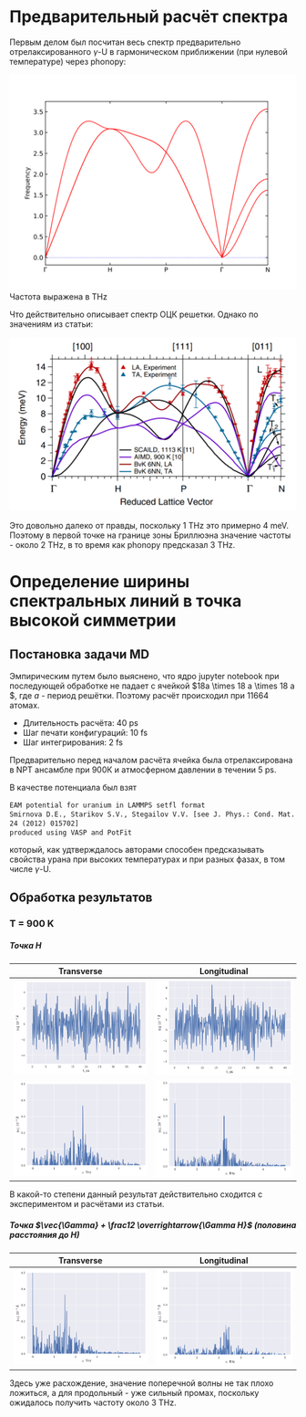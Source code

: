 
# Предварительный расчёт спектра

Первым делом был посчитан весь спектр предварительно отрелаксированного $\gamma$-U в гармоническом приближении (при нулевой температуре) через phonopy:

![](./imgs/band-1.png)
Частота выражена в THz


Что действительно описывает спектр ОЦК решетки. Однако по значениям из статьи:

![](./imgs/article.png)

Это довольно далеко от правды, поскольку 1 THz это примерно 4 meV. Поэтому в первой точке на границе зоны Бриллюэна значение частоты - около 2 THz, в то время как phonopy предсказал 3 THz.

# Определение ширины спектральных линий в точка высокой симметрии

## Постановка задачи MD
Эмпирическим путем было выяснено, что ядро jupyter notebook при последующей обработке не падает с ячейкой $18a \times 18 a \times 18 a $, где $a$ - период решётки. Поэтому расчёт происходил при 11664 атомах.

- Длительность расчёта: 40 ps
- Шаг печати конфигураций: 10 fs
- Шаг интегрирования: 2 fs

Предварительно перед началом расчёта ячейка была отрелаксирована в NPT ансамбле при 900К и атмосферном давлении в течении 5 ps.

В качестве потенциала был взят

```
EAM potential for uranium in LAMMPS setfl format
Smirnova D.E., Starikov S.V., Stegailov V.V. [see J. Phys.: Cond. Mat. 24 (2012) 015702]
produced using VASP and PotFit
```

который, как удтверждалось авторами способен предсказывать свойства урана при высоких температурах и при разных фазах, в том числе $\gamma$-U.

## Обработка результатов

### T = 900 K

##### Точка H

| Transverse | Longitudinal |
| ---------- | ------------ |
| ![](./imgs/u_tH900K011.png) | ![](./imgs/u_tH900K100.png)
| ![](./imgs/u_nuH900K011.png) | ![](./imgs/u_nuH900K100.png)

В какой-то степени данный результат действительно сходится с экспериментом и расчётами из статьи.

##### Точка $\vec{\Gamma} + \frac12 \overrightarrow{\Gamma H}$ (половина расстояния до H)

| Transverse | Longitudinal |
| ---------- | ------------ |
| ![](./imgs/u_nu2H900K11.png) | ![](./imgs/u_nu2H900K100.png)


Здесь уже расхождение, значение поперечной волны не так плохо ложиться, а для продольный - уже сильный промах, поскольку ожидалось получить частоту около 3 THz.




